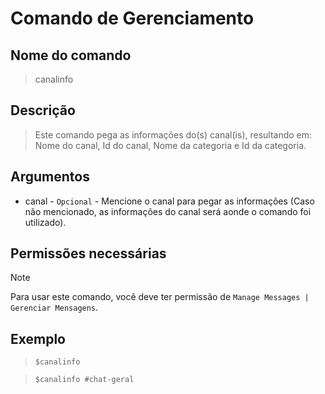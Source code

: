 # Comando de Gerenciamento

## Nome do comando
> canalinfo

## Descrição
> Este comando pega as informações do(s) canal(is), resultando em: Nome do canal, Id do canal, Nome da categoria e Id da categoria.

## Argumentos
- canal - `Opcional` - Mencione o canal para pegar as informações (Caso não mencionado, as informações do canal será aonde o comando foi utilizado).

## Permissões necessárias
> [!NOTE]
> Para usar este comando, você deve ter permissão de `Manage Messages | Gerenciar Mensagens`.

## Exemplo
> `$canalinfo`

> `$canalinfo #chat-geral`